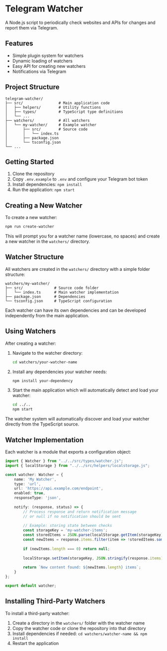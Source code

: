 # Telegram Watcher

A Node.js script to periodically check websites and APIs for changes and report them via Telegram.

## Features

- Simple plugin system for watchers
- Dynamic loading of watchers
- Easy API for creating new watchers
- Notifications via Telegram

## Project Structure

```
telegram-watcher/
├── src/                # Main application code
│   ├── helpers/        # Utility functions
│   ├── types/          # TypeScript type definitions
│   └── ...
├── watchers/           # All watchers
│   └── my-watcher/     # Example watcher
│       ├── src/        # Source code
│       │   └── index.ts
│       ├── package.json
│       └── tsconfig.json
└── ...
```

## Getting Started

1. Clone the repository
2. Copy `.env.example` to `.env` and configure your Telegram bot token
3. Install dependencies: `npm install`
4. Run the application: `npm start`

## Creating a New Watcher

To create a new watcher:

```bash
npm run create-watcher
```

This will prompt you for a watcher name (lowercase, no spaces) and create a new watcher in the `watchers/` directory.

## Watcher Structure

All watchers are created in the `watchers/` directory with a simple folder structure:

```
watchers/my-watcher/
├── src/              # Source code folder
│   └── index.ts      # Main watcher implementation
├── package.json      # Dependencies
└── tsconfig.json     # TypeScript configuration
```

Each watcher can have its own dependencies and can be developed independently from the main application.

## Using Watchers

After creating a watcher:

1. Navigate to the watcher directory:
   ```bash
   cd watchers/your-watcher-name
   ```
   
2. Install any dependencies your watcher needs:
   ```bash
   npm install your-dependency
   ```
   
3. Start the main application which will automatically detect and load your watcher:
   ```bash
   cd ../..
   npm start
   ```

The watcher system will automatically discover and load your watcher directly from the TypeScript source.

## Watcher Implementation

Each watcher is a module that exports a configuration object:

```typescript
import { Watcher } from "../../src/types/watcher.js";
import { localStorage } from "../../src/helpers/localstorage.js";

const watcher: Watcher = {
    name: 'My Watcher',
    type: 'url',
    url: 'https://api.example.com/endpoint',
    enabled: true,
    responseType: 'json',
    
    notify: (response, status) => {
        // Process response and return notification message
        // or null if no notification should be sent
        
        // Example: storing state between checks
        const storageKey = 'my-watcher-items';
        const storedItems = JSON.parse(localStorage.getItem(storageKey) || '[]');
        const newItems = response.items.filter(item => !storedItems.some(s => s.id === item.id));
        
        if (newItems.length === 0) return null;
        
        localStorage.setItem(storageKey, JSON.stringify(response.items));
        
        return `New content found: ${newItems.length} items`;
    }
};

export default watcher;
```

## Installing Third-Party Watchers

To install a third-party watcher:

1. Create a directory in the `watchers/` folder with the watcher name
2. Copy the watcher code or clone the repository into that directory
3. Install dependencies if needed: `cd watchers/watcher-name && npm install`
4. Restart the application 